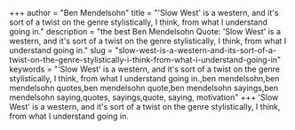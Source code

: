 +++
author = "Ben Mendelsohn"
title = "'Slow West' is a western, and it's sort of a twist on the genre stylistically, I think, from what I understand going in."
description = "the best Ben Mendelsohn Quote: 'Slow West' is a western, and it's sort of a twist on the genre stylistically, I think, from what I understand going in."
slug = "slow-west-is-a-western-and-its-sort-of-a-twist-on-the-genre-stylistically-i-think-from-what-i-understand-going-in"
keywords = "'Slow West' is a western, and it's sort of a twist on the genre stylistically, I think, from what I understand going in.,ben mendelsohn,ben mendelsohn quotes,ben mendelsohn quote,ben mendelsohn sayings,ben mendelsohn saying,quotes, sayings,quote, saying, motivation"
+++
'Slow West' is a western, and it's sort of a twist on the genre stylistically, I think, from what I understand going in.

